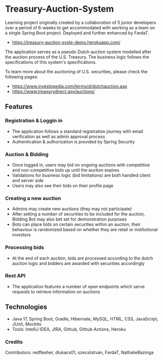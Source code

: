 # Treasury-Auction-System

Learning project originally created by a collaboration of 5 junior developers over a period of 6-weeks to get accommodated with working as a team on a single Spring Boot project.
Deployed and further enhanced by FardaT.

- https://treasury-auction-syste-demo.herokuapp.com/

The application serves as a pseudo Dutch auction system modelled after the auction process of the U.S. Treasury.
The business logic follows the specifications of this system's specifications.

To learn more about the auctioning of U.S. securities, please check the following pages:
- https://www.investopedia.com/terms/d/dutchauction.asp
- https://www.treasurydirect.gov/auctions/

## Features

### Registration & Loggin in
- The application follows a standard registration journey with email verification as well as admin approval process
- Authentication & authorization is provided by Spring Security

### Auction & Bidding
- Once logged in, users may bid on ongoing auctions with competitive and non-competitive bids up until the auction expires
- Validations for business logic (bid limitations) are both handled client and server side
- Users may also see their bids on their profile page

### Creating a new auction
- Admins may create new auctions (they may not participate)
- After setting a number of securities to be included for the auction, Bidding Bot may also bet set for demonstration purposes
- Bots can place bids on certain securities within an auction, their behaviour is randomized based on whether they are retail or institutional investors

### Processing bids
- At the end of each auction, bids are processed according to the dutch auction logic and bidders are awarded with securities accordingly

### Rest API
- The application features a number of open endpoints which serve requests to retrieve information on auctions

## Technologies
- Java 17, Spring Boot, Gradle, Hibernate, MySQL, HTML, CSS, JavaScript, JUnit, Mockito
- Tools: IntelliJ IDEA, JIRA, Github, Github Actions, Heroku

### Credits
Contributors: redflesher, dlukacs01, szecsiistvan, FardaT, NathalieBazinga
